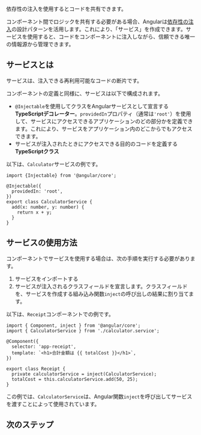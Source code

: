<docs-decorative-header title="コードの共有" imgSrc="adev/src/assets/images/dependency_injection.svg"> <!-- markdownlint-disable-line -->
依存性の注入を使用するとコードを共有できます。
</docs-decorative-header>

コンポーネント間でロジックを共有する必要がある場合、Angularは[依存性の注入](guide/di)の設計パターンを活用します。これにより、「サービス」を作成できます。サービスを使用すると、コードをコンポーネントに注入しながら、信頼できる唯一の情報源から管理できます。

## サービスとは

サービスは、注入できる再利用可能なコードの断片です。

コンポーネントの定義と同様に、サービスは以下で構成されます。

- `@Injectable`を使用してクラスをAngularサービスとして宣言する**TypeScriptデコレーター**。`providedIn`プロパティ（通常は`'root'`）を使用して、サービスにアクセスできるアプリケーションのどの部分かを定義できます。これにより、サービスをアプリケーション内のどこからでもアクセスできます。
- サービスが注入されたときにアクセスできる目的のコードを定義する**TypeScriptクラス**

以下は、`Calculator`サービスの例です。

```angular-ts
import {Injectable} from '@angular/core';

@Injectable({
  providedIn: 'root',
})
export class CalculatorService {
  add(x: number, y: number) {
    return x + y;
  }
}
```

## サービスの使用方法

コンポーネントでサービスを使用する場合は、次の手順を実行する必要があります。

1. サービスをインポートする
2. サービスが注入されるクラスフィールドを宣言します。クラスフィールドを、サービスを作成する組み込み関数`inject`の呼び出しの結果に割り当てます。

以下は、`Receipt`コンポーネントでの例です。

```angular-ts
import { Component, inject } from '@angular/core';
import { CalculatorService } from './calculator.service';

@Component({
  selector: 'app-receipt',
  template: `<h1>合計金額は {{ totalCost }}</h1>`,
})

export class Receipt {
  private calculatorService = inject(CalculatorService);
  totalCost = this.calculatorService.add(50, 25);
}
```

この例では、`CalculatorService`は、Angular関数`inject`を呼び出してサービスを渡すことによって使用されています。

## 次のステップ

<docs-pill-row>
  <docs-pill title="基本要素の次のステップ" href="essentials/next-steps" />
</docs-pill-row>
